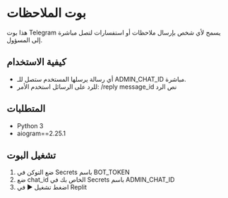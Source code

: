 # بوت الملاحظات

هذا بوت Telegram يسمح لأي شخص بإرسال ملاحظات أو استفسارات لتصل مباشرة إلى المسؤول.

## كيفية الاستخدام

- أي رسالة يرسلها المستخدم ستصل للـ ADMIN_CHAT_ID مباشرة.
- للرد على الرسائل استخدم الأمر:
/reply message_id نص الرد

## المتطلبات

- Python 3
- aiogram==2.25.1

## تشغيل البوت

1. ضع التوكن في Secrets باسم BOT_TOKEN
2. ضع chat_id الخاص بك في Secrets باسم ADMIN_CHAT_ID
3. اضغط تشغيل ▶️ في Replit